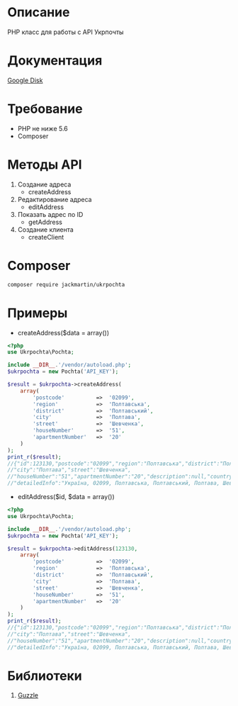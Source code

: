 # Описание 

PHP класс для работы с API Укрпочты

# Документация

[Google Disk](https://drive.google.com/file/d/0B-n0UjF7kxV_T253YU5nOHdCQlk/view?usp=sharing)

# Требование

* PHP не ниже 5.6
* Composer

# Методы API

1. Создание адреса
	* createAddress
2. Редактирование адреса
	* editAddress
3. Показать адрес по ID
	* getAddress
4. Создание клиента
	* createClient

# Composer
```bash
composer require jackmartin/ukrpochta
```
# Примеры

- createAddress($data = array())
```php
<?php
use Ukrpochta\Pochta;

include __DIR__.'/vendor/autoload.php';
$ukrpochta = new Pochta('API_KEY');

$result = $ukrpochta->createAddress(
	array(
		'postcode'			=>	'02099',
		'region'			=>	'Полтавська',
		'district'			=>	'Полтавський',
		'city'				=>	'Полтава',
		'street'			=>	'Шевченка',
		'houseNumber' 		=>	'51',
		'apartmentNumber'	=>	'20'
	)
);
print_r($result);
//{"id":123130,"postcode":"02099","region":"Полтавська","district":"Полтавський",
//"city":"Полтава","street":"Шевченка",
//"houseNumber":"51","apartmentNumber":"20","description":null,"countryside":false,
//"detailedInfo":"Україна, 02099, Полтавська, Полтавський, Полтава, Шевченка, 51, 20","country":"UA"}
```
- editAddress($id, $data = array())
```php
<?php
use Ukrpochta\Pochta;

include __DIR__.'/vendor/autoload.php';
$ukrpochta = new Pochta('API_KEY');

$result = $ukrpochta->editAddress(123130,
	array(
		'postcode'			=>	'02099',
		'region'			=>	'Полтавська',
		'district'			=>	'Полтавський',
		'city'				=>	'Полтава',
		'street'			=>	'Шевченка',
		'houseNumber' 		=>	'51',
		'apartmentNumber'	=>	'20'
	)
);
print_r($result);
//{"id":123130,"postcode":"02099","region":"Полтавська","district":"Полтавський",
//"city":"Полтава","street":"Шевченка",
//"houseNumber":"51","apartmentNumber":"20","description":null,"countryside":false,
//"detailedInfo":"Україна, 02099, Полтавська, Полтавський, Полтава, Шевченка, 51, 20","country":"UA"}
```

# Библиотеки 

1. [Guzzle](https://github.com/guzzle/guzzle)